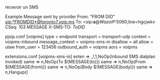 recevoir un SMS

Example Message sent by provider
From: "FROM DID" <sip:*FROMDID*@toronto7.voip.ms>
To: <sip:**s**@*WazoIP*:5060;line=hgcjwkv
CSeq: 103 MESSAGE
X-SMS-TO: *ToDID*


pjsip.conf
[voipms]
type = endpoint
transport = transport-udp
context = voipms-inbound
message_context = voipms-sms-in
disallow = all
allow = ulaw
from_user = 123456
outbound_auth = voipms
aors = voipms

extensions.conf
[voipms-sms-in]
exten => _!,1,NoOp(Inbound SMS dialplan invoked)
  same => n,NoOp(To ${MESSAGE(to)})
  same => n,NoOp(From ${MESSAGE(from)})
  same => n,NoOp(Body ${MESSAGE(body)})
  same => n,Hangup()